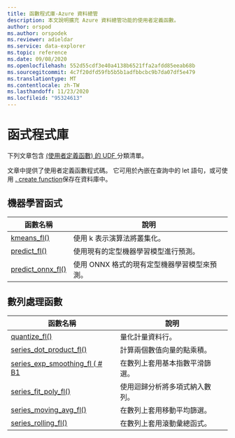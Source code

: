 ```yaml
---
title: 函數程式庫-Azure 資料總管
description: 本文說明擴充 Azure 資料總管功能的使用者定義函數。
author: orspod
ms.author: orspodek
ms.reviewer: adieldar
ms.service: data-explorer
ms.topic: reference
ms.date: 09/08/2020
ms.openlocfilehash: 552d55cdf3e40a4138b6521ffa2afdd85eeab68b
ms.sourcegitcommit: 4c7f20dfd59fb5b5b1adfbbcbc9b7da07df5e479
ms.translationtype: MT
ms.contentlocale: zh-TW
ms.lasthandoff: 11/23/2020
ms.locfileid: "95324613"
---
```

# <a name="functions-library"></a>函式程式庫

下列文章包含 [ (使用者定義函數) 的 UDF ](../query/functions/user-defined-functions.md)分類清單。

文章中提供了使用者定義函數程式碼。  它可用於內嵌在查詢中的 let 語句，或可使用 [. create function](../management/create-function.md)保存在資料庫中。

## <a name="machine-learning-functions"></a>機器學習函式

|函數名稱     |說明                                          |
|-------------------------|--------------------------------------------------------|
|[kmeans_fl()](kmeans-fl.md)|使用 k 表示演算法將叢集化。 |
|[predict_fl()](predict-fl.md)|使用現有的定型機器學習模型進行預測。 |
|[predict_onnx_fl()](predict-onnx-fl.md)| 使用 ONNX 格式的現有定型機器學習模型來預測。 |

## <a name="series-processing-functions"></a>數列處理函數

|函數名稱     |說明                                          |
|-------------------------|--------------------------------------------------------|
|[quantize_fl()](quantize-fl.md)|量化計量資料行。 |
|[series_dot_product_fl()](series-dot-product-fl.md)|計算兩個數值向量的點乘積。 |
|[series_exp_smoothing_fl ( # B1 ](series-exp-smoothing-fl.md)|在數列上套用基本指數平滑篩選。 |
|[series_fit_poly_fl()](series-fit-poly-fl.md)|使用迴歸分析將多項式納入數列。 |
|[series_moving_avg_fl()](series-moving-avg-fl.md)|在數列上套用移動平均篩選。 |
|[series_rolling_fl()](series-rolling-fl.md)|在數列上套用滾動彙總函式。 |

